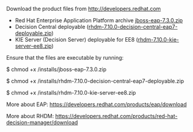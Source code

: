 Download the product files from http://developers.redhat.com

 * Red Hat Enterprise Application Platform archive [jboss-eap-7.3.0.zip](https://developers.redhat.com/content-gateway/file/jboss-eap-7.3.0.zip) 
 * Decision Central deployable ([rhdm-7.10.0-decision-central-eap7-deployable.zip](https://developers.redhat.com/content-gateway/file/rhdm-7.10.0-decision-central-eap7-deployable.zip))
 * KIE Server (Decision Server) deployable for EE8 ([rhdm-7.10.0-kie-server-ee8.zip](https://developers.redhat.com/content-gateway/file/rhdm-7.10.0-kie-server-ee8.zip)) 

Ensure that the files are executable by running:

$ chmod +x <path-to-project>/installs/jboss-eap-7.3.0.zip

$ chmod +x <path-to-project>/installs/rhdm-7.10.0-decision-central-eap7-deployable.zip

$ chmod +x <path-to-project>/installs/rhdm-7.10.0-kie-server-ee8.zip

More about EAP: https://developers.redhat.com/products/eap/download

More about RHDM: https://developers.redhat.com/products/red-hat-decision-manager/download
